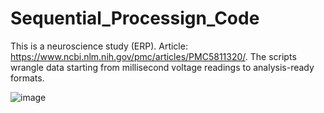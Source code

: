 # Sequential_Processign_Code
This is a neuroscience study (ERP). Article: https://www.ncbi.nlm.nih.gov/pmc/articles/PMC5811320/. The scripts wrangle data starting from millisecond voltage readings to analysis-ready formats.

![image](https://user-images.githubusercontent.com/16738116/112730138-41b6b200-8f06-11eb-8de8-708d1c02f7d1.png)
